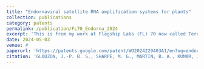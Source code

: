 ```yaml
---
title: "Endornaviral satellite RNA amplification systems for plants"
collection: publications
category: patents
permalink: /publication/FL70_Endorna_2024
excerpt: 'This is from my work at Flagship Labs (FL) 70 now called Terrana Biosciences.'
date: 2024-05-03
venue: #
paperurl: 'https://patents.google.com/patent/WO2024229403A1/en?oq=endornaviral+satellite+RNA+amplification+systems+for+plants.+May+3%2c+2024.+PCT%2fUS2024%2f027778'
citation: 'GLOUZON, J.-P. B. S., SHARPE, M. G., MARTIN, B. A., KUMAR, J., ROTHENHEBER, D. T., LATOURRETTE, K. M., WARSABA, R. E. W., HAO, Y., SUBEDI, A., DENNIS, E. J. A., BLUMSACK, D. G., PANT, S. R., TRAN, P. T., CHU, F. C., KREMER, J. M., HALAC, M. A., ZHAO, K., KHAKHAR, A. D., VICHYAVICHIEN, P., … KLICKI, K. (2024). ENDORNAVIRAL SATELLITE RNA AMPLIFICATION SYSTEMS FOR PLANTS.'
---
```


